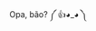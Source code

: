 Opa, bão? ༼ 👍◕_◕ ༽

<!--
**CaioP3r3s/CaioP3r3s** is(☞ﾟヮﾟ)☞ a ✨ _special_ ✨ repository because its `README.md` (this file) appears on your GitHub profile.

Caio P. 
1B
